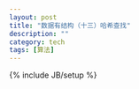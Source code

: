 ```yaml
---
layout: post
title: "数据有结构（十三）哈希查找"
description: ""
category: tech
tags: [算法]
---
```

{% include JB/setup %}
